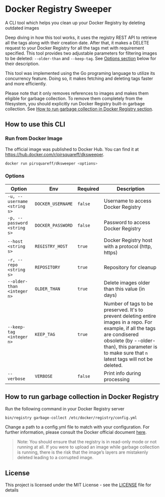 # Docker Registry Sweeper

A CLI tool which helps you clean up your Docker Registry by deleting outdated images

Deep diving in how this tool works, it uses the registry REST API to retrieve all the tags along with their creation date. After that, it makes a DELETE request to your Docker Registry for all the tags met with requirement specified. This tool provides two adjustable parameters for filtering images to be deleted: ``--older-than`` and ``--keep-tag``. See [Options section](#options) below for their description.

This tool was implemented using the Go programing language to utilize its concurrency feature. Doing so, it makes fetching and deleting tags faster and more efficiently.

Please note that it only removes references to images and makes them eligible for garbage collection. To remove them completely from the filesystem, you should explicitly run Docker Registry built-in garbage collection. See [How to run garbage collection in Docker Registry section](#how-to-run-garbage-collection-in-docker-registry).

## How to use this CLI
### Run from Docker Image
The official image was published to Docker Hub. You can find it at https://hub.docker.com/r/pirsquareff/dksweeper.

```bash
docker run pirsquareff/dksweeper <options>
```

### Options
| Option | Env | Required | Description |
|--------|-----|----------|-------------|
| ``-u, --username <string s>`` | ``DOCKER_USERNAME`` | ``false`` | Username to access Docker Registry |
| ``-p, --password <string s>``	| ``DOCKER_PASSWORD`` | ``false`` | Password to access Docker Registry |
| ``--host <string s>`` | ``REGISTRY_HOST`` | ``true`` | Docker Registry host with a protocol (http, https) |
| ``-r, --repo <string s>`` | ``REPOSITORY`` | ``true`` | Repository for cleanup |
| ``--older-than <integer n>`` | ``OLDER_THAN`` | ``true`` | Delete images older than this value (in days) |
| ``--keep-tag <integer n>`` | ``KEEP_TAG`` | ``true`` | Number of tags to be preserved. It's to prevent deleting entire images in a repo. For example, if all the tags are condisered obsolete (by --older-than), this parameter is to make sure that ``n`` latest tags will not be deleted. |
| ``--verbose`` | ``VERBOSE`` | ``false`` | Print info during processing |


## How to run garbage collection in Docker Registry
Run the following command in your Docker Registry server

```bash
bin/registry garbage-collect /etc/docker/registry/config.yml
```

Change a path to a config.yml file to match with your configuration. For further information, please consult the Docker official document [here](https://docs.docker.com/registry/garbage-collection/).

> Note: You should ensure that the registry is in read-only mode or not running at all. If you were to upload an image while garbage collection is running, there is the risk that the image’s layers are mistakenly deleted leading to a corrupted image.

## License

This project is licensed under the MIT License - see the [LICENSE](https://github.com/pirsquareff/dksweeper/blob/master/LICENSE) file for details
